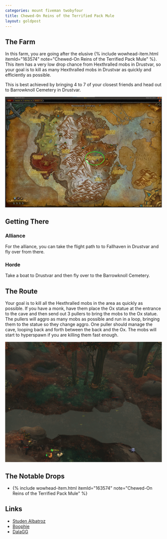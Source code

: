 ```yaml
---
categories: mount fiveman twobyfour
title: Chewed-On Reins of the Terrified Pack Mule
layout: goldpost
---
```


## The Farm
In this farm, you are going after the elusive {% include wowhead-item.html itemId="163574" note="Chewed-On Reins of the Terrified Pack Mule" %}. This item has a very low drop chance from Hexthralled mobs in Drustvar, so your goal is to kill as many Hexthralled mobs in Drustvar as quickly and efficiently as possible.

This is best achieved by bringing 4 to 7 of your closest friends and head out to Barrowknoll Cemetery in Drustvar.

<img src="/assets/barrowknoll-cemetery.jpg">

## Getting There

### Alliance
For the alliance, you can take the flight path to to Fallhaven in Drustvar and fly over from there.

### Horde
Take a boat to Drustvar and then fly over to the Barrowknoll Cemetery.

## The Route
Your goal is to kill all the Hexthralled mobs in the area as quickly as possible. If you have a monk, have them place the Ox statue at the entrance to the cave and then send out 3 pullers to bring the mobs to the Ox statue.  The pullers will aggro as many mobs as possible and run in a loop, bringing them to the statue so they change aggro. One puller should manage the cave, looping back and forth between the back and the Ox.  The mobs will start to hyperspawn if you are killing them fast enough.  

<img src="/assets/pack-mule-route.gif">

## The Notable Drops

- {% include wowhead-item.html itemId="163574" note="Chewed-On Reins of the Terrified Pack Mule" %}

## Links
- [Studen Albatroz](https://www.youtube.com/watch?v=uU3uwY5czzo)
- [Boophie](https://www.youtube.com/watch?v=eOzVZ4HMctg)
- [DalaGG](https://youtu.be/5OmOpZFJJrg?t=244)
